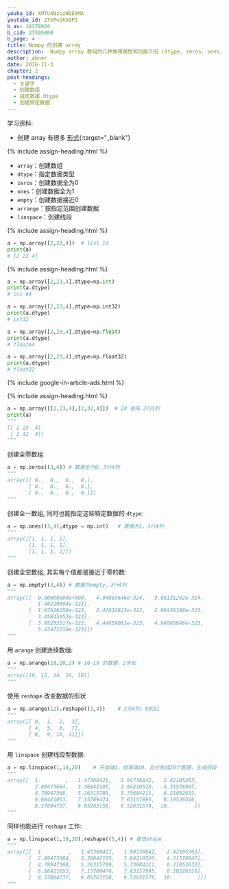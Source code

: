 ```yaml
---
youku_id: XMTU4NzUzNDE0MA
youtube_id: 2TkMujKoDPI
b_av: 16378934
b_cid: 27595008
b_page: 4
title: Numpy 的创建 array
description:  Numpy array 数组的几种常用属性和功能介绍 (dtype, zeros, ones, empty, arrange, linspace)
author: abner
date: 2016-11-3
chapter: 2
post-headings:
  - 关键字
  - 创建数组
  - 指定数据 dtype
  - 创建特定数据
---
```



学习资料:
  * 创建 array 有很多 [形式](https://docs.scipy.org/doc/numpy-dev/user/quickstart.html){:target="_blank"}

{% include assign-heading.html %}

- `array`：创建数组
- `dtype`：指定数据类型
- `zeros`：创建数据全为0
- `ones`：创建数据全为1
- `empty`：创建数据接近0
- `arrange`：按指定范围创建数据
- `linspace`：创建线段

{% include assign-heading.html %}

```python
a = np.array([2,23,4])  # list 1d
print(a)
# [2 23 4]
```

{% include assign-heading.html %}

```python
a = np.array([2,23,4],dtype=np.int)
print(a.dtype)
# int 64
```

```python
a = np.array([2,23,4],dtype=np.int32)
print(a.dtype)
# int32
```

```python
a = np.array([2,23,4],dtype=np.float)
print(a.dtype)
# float64
```

```python
a = np.array([2,23,4],dtype=np.float32)
print(a.dtype)
# float32
```

{% include google-in-article-ads.html %}

{% include assign-heading.html %}

```python
a = np.array([[2,23,4],[2,32,4]])  # 2d 矩阵 2行3列
print(a)
"""
[[ 2 23  4]
 [ 2 32  4]]
"""
```

创建全零数组

```python
a = np.zeros((3,4)) # 数据全为0，3行4列
"""
array([[ 0.,  0.,  0.,  0.],
       [ 0.,  0.,  0.,  0.],
       [ 0.,  0.,  0.,  0.]])
"""
```

创建全一数组, 同时也能指定这些特定数据的 `dtype`:

```python
a = np.ones((3,4),dtype = np.int)   # 数据为1，3行4列
"""
array([[1, 1, 1, 1],
       [1, 1, 1, 1],
       [1, 1, 1, 1]])
"""
```

创建全空数组, 其实每个值都是接近于零的数:

```python
a = np.empty((3,4)) # 数据为empty，3行4列
"""
array([[  0.00000000e+000,   4.94065646e-324,   9.88131292e-324,
          1.48219694e-323],
       [  1.97626258e-323,   2.47032823e-323,   2.96439388e-323,
          3.45845952e-323],
       [  3.95252517e-323,   4.44659081e-323,   4.94065646e-323,
          5.43472210e-323]])
"""
```

用 `arange` 创建连续数组:

```python
a = np.arange(10,20,2) # 10-19 的数据，2步长
"""
array([10, 12, 14, 16, 18])
"""
```

使用 `reshape` 改变数据的形状

```python
a = np.arange(12).reshape((3,4))    # 3行4列，0到11
"""
array([[ 0,  1,  2,  3],
       [ 4,  5,  6,  7],
       [ 8,  9, 10, 11]])
"""
```

用 `linspace` 创建线段型数据:

```python
a = np.linspace(1,10,20)    # 开始端1，结束端10，且分割成20个数据，生成线段
"""
array([  1.        ,   1.47368421,   1.94736842,   2.42105263,
         2.89473684,   3.36842105,   3.84210526,   4.31578947,
         4.78947368,   5.26315789,   5.73684211,   6.21052632,
         6.68421053,   7.15789474,   7.63157895,   8.10526316,
         8.57894737,   9.05263158,   9.52631579,  10.        ])
"""
```

同样也能进行 `reshape` 工作:

```python
a = np.linspace(1,10,20).reshape((5,4)) # 更改shape
"""
array([[  1.        ,   1.47368421,   1.94736842,   2.42105263],
       [  2.89473684,   3.36842105,   3.84210526,   4.31578947],
       [  4.78947368,   5.26315789,   5.73684211,   6.21052632],
       [  6.68421053,   7.15789474,   7.63157895,   8.10526316],
       [  8.57894737,   9.05263158,   9.52631579,  10.        ]])
"""
```










